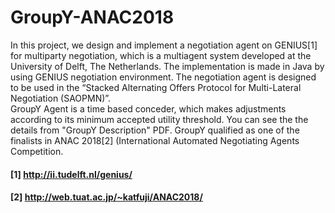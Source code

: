 # GroupY-ANAC2018
In this project, we design and implement a negotiation agent on GENIUS[1] for multiparty negotiation, which is a multiagent system developed at the University of Delft, The Netherlands. The implementation is made in Java by using GENIUS negotiation environment. The negotiation agent is designed to be used in the “Stacked Alternating Offers Protocol for Multi-Lateral Negotiation (SAOPMN)”.<br />
GroupY Agent is a time based conceder, which makes adjustments according to its minimum accepted utility threshold. You can see the the details from "GroupY Description" PDF. GroupY qualified as one of the finalists in ANAC 2018[2] (International Automated Negotiating Agents Competition. <br />

#### [1] http://ii.tudelft.nl/genius/ <br />
#### [2] http://web.tuat.ac.jp/~katfuji/ANAC2018/
